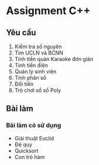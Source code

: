 # Assignment C++

## Yêu cầu
1. Kiểm tra số nguyên
2. Tìm UCLN và BCNN
3. Tính tiền quán Karaoke đơn giản
4. Tính tiền điện
5. Quản lý sinh viên
6. Tính phân số
7. Đổi tiền
8. Trò chơi xổ số Poly

## Bài làm
### Bài làm có sử dụng
* Giải thuật Euclid
* Đệ quy
* Quicksort
* Con trỏ hàm
